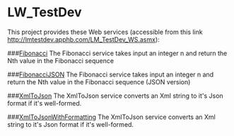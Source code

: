 # LW_TestDev

This project provides these Web services (accessible from this link http://lmtestdev.apphb.com/LM_TestDev_WS.asmx):

###[Fibonacci](http://lmtestdev.apphb.com/LM_TestDev_WS.asmx/Fibonacci)
The Fibonacci service takes input an integer n and return the Nth value in the Fibonacci sequence

###[FibonacciJSON](http://lmtestdev.apphb.com/LM_TestDev_WS.asmx/FibonacciJSON)
The Fibonacci service takes input an integer n and return the Nth value in the Fibonacci sequence (JSON version)

###[XmlToJson](http://lmtestdev.apphb.com/LM_TestDev_WS.asmx/XmlToJson) 
The XmlToJson service converts an Xml string to it's Json format if it's well-formed.

###[XmlToJsonWithFormatting](http://lmtestdev.apphb.com/LM_TestDev_WS.asmx/XmlToJsonWithFormatting) 
The XmlToJson service converts an Xml string to it's Json format if it's well-formed.
